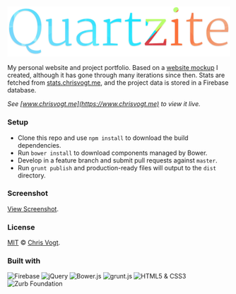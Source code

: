 <p align="center">
  <img src="/app/images/h-logo.png" alt="Quartzite">
</p>

My personal website and project portfolio. Based on a [website mockup](https://app.moqups.com/chris@artinreality.com/81jSoAGytP/view/page/add529438) I created, although it has gone through many iterations since then. Stats are fetched from [stats.chrisvogt.me](https://stats.chrisvogt.me), and the project data is stored in a Firebase database.

_See [www.chrisvogt.me](https://www.chrisvogt.me) to view it live._

### Setup

* Clone this repo and use `npm install` to download the build dependencies.
* Run `bower install` to download components managed by Bower.
* Develop in a feature branch and submit pull requests against `master`.
* Run `grunt publish` and production-ready files will output to the `dist` directory.

### Screenshot

[View Screenshot](screenshot.jpg).

### License

[MIT](http://opensource.org/licenses/MIT) © [Chris Vogt](https://www.chrisvogt.me).

### Built with

<p align="left">
    <img src="https://upload.wikimedia.org/wikipedia/en/b/bd/Firebase_Logo.png" alt="Firebase" height="48">
	<img src="http://upload.wikimedia.org/wikipedia/en/9/9e/JQuery_logo.svg" alt="jQuery" height="48">
	<img src="http://bower.io/img/bower-logo.svg" alt="Bower.js" height="48">
	<img src="http://gruntjs.com/img/grunt-logo-no-wordmark.svg" alt="grunt.js" height="48">
	<img src="https://upload.wikimedia.org/wikipedia/commons/1/1b/CSS3_and_HTML5_badges.svg" alt="HTML5 &amp; CSS3" height="48">
	<img src="https://cdn.rawgit.com/mathamoz/ionic-builder/898ac76dc9e9edeb02d1825358eca95ec742b985/public/images/why-the-yeti.svg" alt="Zurb Foundation" height="48">
</p>
